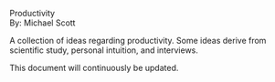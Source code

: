 Productivity  
By: Michael Scott 
 
A collection of ideas regarding productivity. Some ideas derive from scientific study, personal intuition, and interviews.  

This document will continuously be updated.  
 
